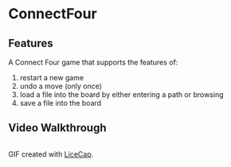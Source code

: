 # ConnectFour

## Features
 A Connect Four game that supports the features of:
 1. restart a new game
 2. undo a move (only once)
 3. load a file into the board by either entering a path or browsing
 4. save a file into the board
 
 ## Video Walkthrough

<img src='' />

GIF created with [LiceCap](http://www.cockos.com/licecap/).
 
 
